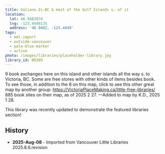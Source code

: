 ```yaml
---
title: Galiano.Is.BC & most of the Gulf Islands s. of it
location:
  lat: 48.9482074
  lng: -123.4449135
  address: '48.9482, -123.4449'
tags:
  - kml-import
  - outside-vancouver
  - pale-blue-marker
  - active
photo: /images/libraries/placeholder-library.jpg
library_id: 00389
---
```

9 book exchanges here on this island and other islands all the way s. to Victoria, BC.
Some are free stores with other kinds of items besides book.
To see those, in addition to the 8 on this map, click to see this other great map by another group:
https://VictoriaPlaceMaking.ca/little-free-libraries/
885 book sites on their map, as of 2025 2 27.
—Added to map by K.D., 2025 1 28.

This library was recently updated to demonstrate the featured libraries section!

## History
- **2025-Aug-08** - Imported from Vancouver Little Libraries 2025.8.6.revision

